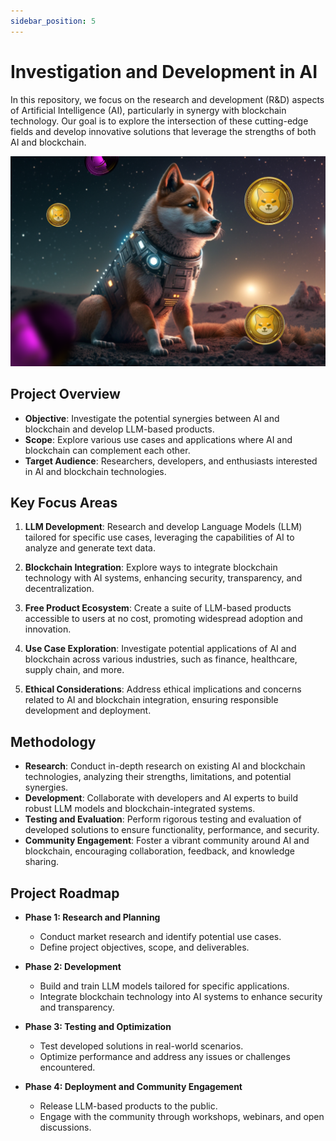 ```yaml
---
sidebar_position: 5
---
```


# Investigation and Development in AI

In this repository, we focus on the research and development (R&D) aspects of Artificial Intelligence (AI), particularly in synergy with blockchain technology. Our goal is to explore the intersection of these cutting-edge fields and develop innovative solutions that leverage the strengths of both AI and blockchain.

![News Analysis](./img/shibadev.png)

## Project Overview

- **Objective**: Investigate the potential synergies between AI and blockchain and develop LLM-based products.
- **Scope**: Explore various use cases and applications where AI and blockchain can complement each other.
- **Target Audience**: Researchers, developers, and enthusiasts interested in AI and blockchain technologies.

## Key Focus Areas

1. **LLM Development**: Research and develop Language Models (LLM) tailored for specific use cases, leveraging the capabilities of AI to analyze and generate text data.

2. **Blockchain Integration**: Explore ways to integrate blockchain technology with AI systems, enhancing security, transparency, and decentralization.

3. **Free Product Ecosystem**: Create a suite of LLM-based products accessible to users at no cost, promoting widespread adoption and innovation.

4. **Use Case Exploration**: Investigate potential applications of AI and blockchain across various industries, such as finance, healthcare, supply chain, and more.

5. **Ethical Considerations**: Address ethical implications and concerns related to AI and blockchain integration, ensuring responsible development and deployment.

## Methodology

- **Research**: Conduct in-depth research on existing AI and blockchain technologies, analyzing their strengths, limitations, and potential synergies.
- **Development**: Collaborate with developers and AI experts to build robust LLM models and blockchain-integrated systems.
- **Testing and Evaluation**: Perform rigorous testing and evaluation of developed solutions to ensure functionality, performance, and security.
- **Community Engagement**: Foster a vibrant community around AI and blockchain, encouraging collaboration, feedback, and knowledge sharing.

## Project Roadmap

- **Phase 1: Research and Planning**
  - Conduct market research and identify potential use cases.
  - Define project objectives, scope, and deliverables.

- **Phase 2: Development**
  - Build and train LLM models tailored for specific applications.
  - Integrate blockchain technology into AI systems to enhance security and transparency.

- **Phase 3: Testing and Optimization**
  - Test developed solutions in real-world scenarios.
  - Optimize performance and address any issues or challenges encountered.

- **Phase 4: Deployment and Community Engagement**
  - Release LLM-based products to the public.
  - Engage with the community through workshops, webinars, and open discussions.

